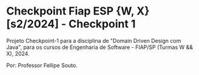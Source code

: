 # Checkpoint Fiap ESP {W, X} [s2/2024] - Checkpoint 1
Projeto Checkpoint-1 para a disciplina de "Domain Driven Design com Java", para os cursos de Engenharia de Software - FIAP/SP (Turmas W && X), 2024. 

Por: Professor Fellipe Souto.